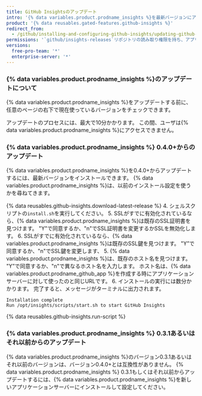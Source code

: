 ```yaml
---
title: GitHub Insightsのアップデート
intro: '{% data variables.product.prodname_insights %}を最新バージョンにアップデートし、改善やバグフィックスの恩恵を受けることができます。'
product: '{% data reusables.gated-features.github-insights %}'
redirect_from:
  - /github/installing-and-configuring-github-insights/updating-github-insights
permissions: '`github/insights-releases`リポジトリの読み取り権限を持ち、アプリケーションサーバーへの管理アクセスを持っている人は、{% data variables.product.prodname_insights %}をアップデートできます。'
versions:
  free-pro-team: '*'
  enterprise-server: '*'
---
```


### {% data variables.product.prodname_insights %}のアップデートについて

{% data variables.product.prodname_insights %}をアップデートする前に、任意のページの右下で現在使っているバージョンをチェックできます。

アップデートのプロセスには、最大で10分かかります。 この間、ユーザは{% data variables.product.prodname_insights %}にアクセスできません。

### {% data variables.product.prodname_insights %} 0.4.0+からのアップデート

{% data variables.product.prodname_insights %}を0.4.0+からアップデートするには、最新バージョンをインストールできます。 {% data variables.product.prodname_insights %}は、以前のインストール設定を使うかを尋ねてきます。

{% data reusables.github-insights.download-latest-release %}
4. シェルスクリプトの`install.sh`を実行してください。
5. SSLがすでに有効化されているなら、{% data variables.product.prodname_insights %}は既存のSSL証明書を見つけます。 "Y"で同意するか、"n"でSSL証明書を変更するかSSLを無効化します。
6. SSLがすでに有効化されているなら、{% data variables.product.prodname_insights %}は既存のSSL鍵を見つけます。 "Y”で同意するか、"n"でSSL鍵を変更します、
5. {% data variables.product.prodname_insights %}は、既存のホスト名を見つけます。 "Y”で同意するか、"n"で異なるホスト名を入力します。 ホスト名は、{% data variables.product.prodname_github_app %}を作成する時にアプリケーションサーバーに対して使ったのと同じURLです。
6. インストールの実行には数分かかります。 完了すると、メッセージがターミナルに出力されます。
  ```
  Installation complete
  Run /opt/insights/scripts/start.sh to start GitHub Insights
  ```
{% data reusables.github-insights.run-script %}

### {% data variables.product.prodname_insights %} 0.3.1あるいはそれ以前からのアップデート

{% data variables.product.prodname_insights %}のバージョン0.3.1あるいはそれ以前のバージョンは、バージョン0.4.0+とは互換性がありません。 {% data variables.product.prodname_insights %} 0.3.1もしくはそれ以前からアップデートするには、{% data variables.product.prodname_insights %}を新しいアプリケーションサーバーにインストールして設定してください。
